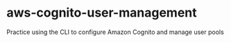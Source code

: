 # aws-cognito-user-management
Practice using the CLI to configure Amazon Cognito and manage user pools
